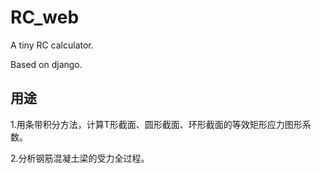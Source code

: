 # RC_web
A tiny RC calculator.  

Based on django.

## 用途
1.用条带积分方法，计算T形截面、圆形截面、环形截面的等效矩形应力图形系数。  

2.分析钢筋混凝土梁的受力全过程。
